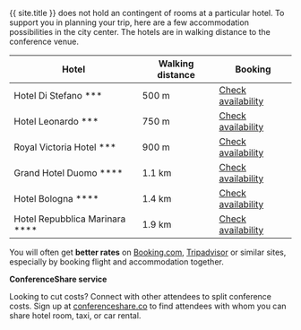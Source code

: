 {{ site.title }} does not hold an contingent of rooms at a particular hotel.
To support you in planning your trip, here are a few accommodation possibilities in the city center. The hotels are in walking distance to the conference venue.

<table class="table">
<thead>
<tr>
<th><strong>Hotel</strong></th>
<th><strong>Walking distance</strong></th>
<th><strong>Booking</strong></th>
</tr>
</thead>
<tbody>
<tr>
<td>Hotel Di Stefano ***</td>
<td>500 m</td>
<td><a href="https://www.hoteldistefano.it/en/" target="_blank">Check availability</a></td>
</tr>
<tr>
<td>Hotel Leonardo ***</td>
<td>750 m</td>
<td><a href="http://www.hotelleonardopisa.it/en/home/" target="_blank">Check availability</a></td>
</tr>
<tr>
<td>Royal Victoria Hotel ***</td>
<td>900 m</td>
<td><a href="https://www.royalvictoria.it/?lang=en" target="_blank">Check availability</a></td>
</tr>
<tr>
<td>Grand Hotel Duomo ****</td>
<td>1.1 km</td>
<td><a href="https://www.grandhotelduomopisa.it/en/" target="_blank">Check availability</a></td>
</tr>
<tr>
<td>Hotel Bologna ****</td>
<td>1.4 km</td>
<td><a href="https://hotelbologna.pisa.it/en/" target="_blank">Check availability</a></td>
</tr>
<tr>
<td>Hotel Repubblica Marinara ****</td>
<td>1.9 km</td>
<td><a href="https://www.hotelrepubblicamarinara.it/en/" target="_blank">Check availability</a></td>
</tr>
</tbody>
</table>

You will often get <strong>better rates</strong> on [Booking.com](https://www.booking.com), [Tripadvisor](https://www.tripadvisor.it) or similar sites, especially by booking flight and accommodation together.

**ConferenceShare service**

Looking to cut costs? Connect with other attendees to split conference costs. Sign up at [conferenceshare.co](https://www.conferenceshare.co) to find attendees with whom you can share hotel room, taxi, or car rental.

